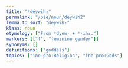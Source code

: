 ```yaml
---
title: "*déywih₂"
permalink: "/pie/noun/déywih2"
lemma_to_sort: "deywih₂"
klass: noun
etymology: ["From *dyew- +‎ *-ih₂."]
markers: [["f", "feminine gender"]]
synonyms: []
definitions: ["goddess"]
topics: ["ine-pro:Religion", "ine-pro:Gods"]
---
```

